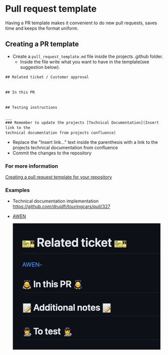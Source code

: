 # Pull request template

Having a PR template makes it convenient to do new pull requests, saves time and keeps the format uniform.

## Creating a PR template

- Create a `pull_request_template.md` file inside the projects .github folder.
  - Inside the file write what you want to have in the template(see suggestion below).
```
## Related ticket / Customer approval


## In this PR


## Testing instructions

___
### Remember to update the projects [Technical Documentation](Insert link to the
technical documentation from projects confluence)
```
- Replace the "Insert link..." text inside the parenthesis with a link to the projects technical documentation
from confluence
- Commit the changes to the repository

### For more information
[Creating a pull request template for your repository](https://docs.github.com/en/communities/using-templates-to-encourage-useful-issues-and-pull-requests/creating-a-pull-request-template-for-your-repository)

### Examples
- Technical documentation implementation https://github.com/druidfi/touringcars/pull/327
- [AWEN](https://github.com/druidfi/awen/blob/dev/.github/pull_request_template.md)

  ![img.png](img.png)
